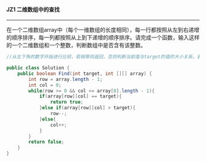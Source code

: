 #### JZ1 二维数组中的查找
----
在一个二维数组array中（每个一维数组的长度相同），每一行都按照从左到右递增的顺序排序，每一列都按照从上到下递增的顺序排序。请完成一个函数，输入这样的一个二维数组和一个整数，判断数组中是否含有该整数。

```Java
//从左下角的数字开始进行比较，若相等则返回，否则判断当前值与target的值的大小关系，若当前值大于target，row--；若当前值小于target，则col++；

public class Solution {
    public boolean Find(int target, int [][] array) {
        int row = array.length - 1;
        int col = 0;
        while(row >= 0 && col <= array[0].length - 1){
            if(array[row][col] == target){
                return true;
            }else if(array[row][col] > target){
                row--;
            }else{
                col++;
            }
        }
        return false;
    }
}
```

####